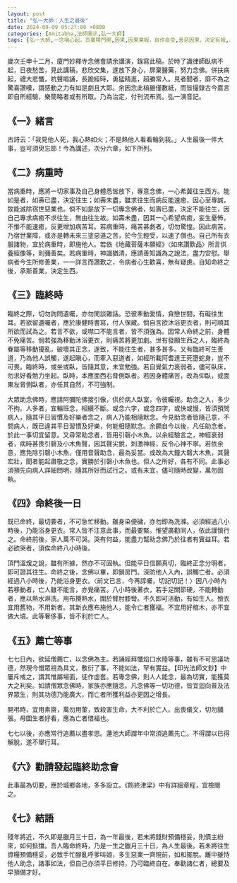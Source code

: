 ```yaml
---
layout: post
title: "弘一大師：人生之最後"
date: 2024-09-09 05:27:00 +0800
categories: [Amitabha,法師開示,弘一大師]
tags: [弘一大師,一念嗔心起，百萬障門開,因果,因果業報，自作自受,善惡因果，決定有報,虛心,獨慎,起念動心,別業,共業,佛陀,口業,搬弄是非,製造是非,靜坐常思己過，閒談莫論人非,十二因緣經,正語,忍辱,假相,罪從心起將心懺，心若滅時罪亦亡,業,業力,懺悔,果報,念佛,持戒,造業,帶業往生,身口意,五戒,持戒,殺生,不與取,邪淫,偷盜,挑撥離間,妄語,惡口,因果,惡業,果報,懺悔,後不再造,逆境惡緣,斷惡修善]
---
```



歲次壬申十二月，廈門妙釋寺念佛會請余講演，錄寫此稿。於時了識律師臥病不起，日夜愁苦，見此講稿，悲欣交集，遂放下身心，屏棄醫藥，努力念佛。併扶病起，禮大悲懺，吭聲唱誦，長跪經時，勇猛精進，超勝常人。見者聞者，靡不為之驚喜讚嘆，謂感動之力有如是劇且大耶。余因念此槁雖僅數紙，而皆撮錄古今嘉言即自所經驗，樂簡略者或有所取。乃為治定，付刊流布焉。弘一演音記。

## 《一》緒言

古詩云：「我見他人死，我心熱如火；不是熱他人看看輪到我。」人生最後一件大事，豈可須臾忘耶！今為講述，次分六章，如下所列。

## 《二》病重時

當病重時，應將一切家事及自己身體悉皆放下，專意念佛，一心希冀往生西方。能如是者，如壽已盡，決定往生；如壽未盡，雖求往生而病反能速癒，因心至專誠，故能滅除宿世惡業也。倘不如是放下一切專念佛者，如壽已盡，決定不能往生，因自己專求病癒不求往生，無由往生故。如壽未盡，因其一心希望病癒，妄生憂怖，不惟不能速癒，反更增加病苦耳。若病重時，痛苦甚劇者，切勿驚惶。因此病苦，乃宿世業障，或亦是轉未來三塗惡道之苦，於今生輕受，以速了償也。自己所有衣服諸物，宜於病重時，即施他人。若依《地藏菩薩本願經》〈如來讚歎品〉所言供養經像等，則彌善矣。若病重時，神識猶清，應請善知識為之說法，盡力安慰。舉病者今生所修善業，一一詳言而讚歎之，令病者心生歡喜，無有疑慮。自知命終之後，承斯善業，決定生西。

## 《三》臨終時

臨終之際，切勿詢問遺囑，亦勿閒談雜話。恐彼牽動愛情，貪戀世間，有礙往生耳。若欲留遺囑者，應於康健時書寫，付人保藏。倘自言欲沐浴更衣者，則可順其所欲而試為之。若言不欲，或噤口不能言者，皆不須強為。因常人命終之前，身體不免痛苦。倘若強為移動沐浴更衣，則痛苦將更加劇。世有發願生西之人，臨終為眷屬等移動擾亂，破壞其正念，遂致，不能往生者，甚多甚多。又有臨終可生善道，乃為他人誤觸，遂起瞋心，而牽入惡道者，如經所載阿耆達王死墮蛇身，豈不可畏。臨終時，或坐或臥，皆隨其意，未宜勉強。若自覺氣力衰弱者，儘可臥床，勿求好看勉力坐起。臥時，本應面西右脅側臥者。若因身體痛苦，改為仰臥，或面東左脅側臥者，亦任其自然，不可強制。

大眾助念佛時，應請阿彌陀佛接引像，供於病人臥室，令彼矚視。助念之人，多少不拘。人多者，宜輪班念，相續不斷。或念六字，或念四字，或快或慢，皆須預問病人，隨其平日習慣及好樂者念之，病人乃能相隨默念。今見助念者皆隨己意，不問病人，既已違其平日習慣及好樂，何能相隨默念。余願自今以後，凡任助念者，於此一事切宜留意。又尋常助念者，皆用引磬小木魚。以余經驗言之，神經衰弱者，病時甚畏引磬及小木魚聲，因其聲尖銳，刺激神經，反令心神不寧。若依余意，應免除引磬小木魚，僅用音聲助念，最為妥當。或改為大鐘大磬大木魚，其聲宏壯，聞者能起肅敬之念，實勝於引磬小木魚也。但人之所好，各有不同。此事必須預先向病人詳細問明，隨其所好而試行之。或有未宜，儘可隨時改變，萬勿固執。

## 《四》命終後一日

既已命終，最切要者，不可急忙移動。雖身染便穢，亦勿即為洗滌。必須經過八小時後，乃能浴身更衣。常人皆不注意此事，而最要緊。惟望廣勸同人，依此謹慎行之。命終前後，家人萬不可哭。哭有何益，能盡力幫助念佛乃於往者有實益耳。若必欲哭者，須俟命終八小時後。

頂門溫煖之說，雖有所據，然亦不可固執。但能平日信願真切，臨終正念分明者，即可證其往生。命終之後，念佛以畢，即鎖房門。深防他人入內，誤觸亡者。必須經過八小時後，乃能浴身更衣。〈前文已言，今再諄囑，切記切記！〉因八小時內若移動者，亡人雖不能言，亦覺痛苦。八小時後著衣，若手足關節硬，不能轉動者，應以熱水淋洗。用布攪熱水，圍於臂肘膝彎。不久即可活動，有如生人。殮衣宜用舊物，不用新者。其新衣應布施他人，能令亡者獲福。不宜用好棺木，亦不宜做大墳。此等奢侈事，皆不利於亡人。

## 《五》薦亡等事

七七日內，欲延僧薦亡，以念佛為主。若誦經拜懺焰口水陸等事，雖有不可思議功德，然現今僧眾視為具文，敷衍了事，不能如法，罕有實益。【印光法師文鈔】中屢斥戒之，謂其惟屬場面，徒作虛套。若專念佛，則人人能念，最為切實，能獲莫大之利矣。如請僧眾念佛時，家族亦應隨念。凡念佛等一切功德，皆宜迴向普及法界眾生，則其功德乃能廣大，而亡者所獲利益亦更因之增長。

開弔時，宜用素齋，萬勿用葷，致殺害生命，大不利於亡人。出喪儀文，切勿舖張。毋圖生者好看，應為亡者惜福也。

七七以後，亦應常行追薦以盡孝思。蓮池大師謂年中常須追薦先亡。不得謂以已得解脫，遂不舉行耳。

## 《六》勸請發起臨終助念會

此事最為切要，應於城鄉各地，多多設立。《飭終津梁》中有詳細章程，宜檢閱之。

## 《七》結語

殘年將近，不久即是臘月三十日，為一年最後，若未將錢財預備穩妥，則債主紛來，如何抵擋。吾人臨命終時，乃是一生之臘月三十日，為人生最後。若未將往生資糧預備穩妥，必致手忙腳亂呼爹叫娘，多生惡業一齊現前，如和擺脫。離中雖恃他人助念，諸事如法，但自己亦須平日修持，乃可臨終自在。奉勸諸仁者，總要及早預備才好。